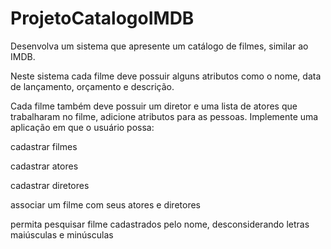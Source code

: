 # ProjetoCatalogoIMDB

Desenvolva um sistema que apresente um catálogo de filmes, similar ao IMDB.

Neste sistema cada filme deve possuir alguns atributos como o nome, data de
lançamento, orçamento e descrição.

Cada filme também deve possuir um diretor e uma lista de atores que trabalharam no filme, adicione atributos para as pessoas. 
Implemente uma aplicação em que o usuário possa:

cadastrar filmes

cadastrar atores

cadastrar diretores

associar um filme com seus atores e diretores

permita pesquisar filme cadastrados pelo nome,
desconsiderando letras maiúsculas e minúsculas

